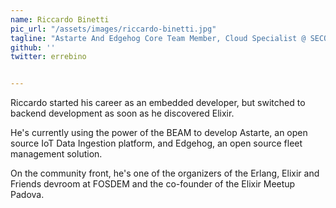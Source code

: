 ```yaml
---
name: Riccardo Binetti
pic_url: "/assets/images/riccardo-binetti.jpg"
tagline: "Astarte And Edgehog Core Team Member, Cloud Specialist @ SECO Mind"
github: ''
twitter: errebino


---
```

Riccardo started his career as an embedded developer, but switched to backend development as soon as he discovered Elixir.

He's currently using the power of the BEAM to develop Astarte, an open source IoT Data Ingestion platform, and Edgehog, an open source fleet management solution.

On the community front, he's one of the organizers of the Erlang, Elixir and Friends devroom at FOSDEM and the co-founder of the Elixir Meetup Padova.